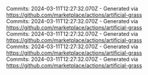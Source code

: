 Commits: 2024-03-11T12:27:32.070Z - Generated via https://github.com/marketplace/actions/artificial-grass
<br>
Commits: 2024-03-11T12:27:32.070Z - Generated via https://github.com/marketplace/actions/artificial-grass
<br>
Commits: 2024-03-11T12:27:32.070Z - Generated via https://github.com/marketplace/actions/artificial-grass
<br>
Commits: 2024-03-11T12:27:32.070Z - Generated via https://github.com/marketplace/actions/artificial-grass
<br>
Commits: 2024-03-11T12:27:32.070Z - Generated via https://github.com/marketplace/actions/artificial-grass
<br>
